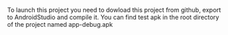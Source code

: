 To launch this project you need to dowload this project from github, export to AndroidStudio and compile it. You can find test apk in the root directory of the project named app-debug.apk

